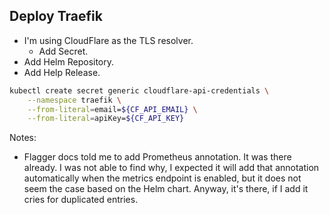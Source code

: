 ## Deploy Traefik

* I'm using CloudFlare as the TLS resolver.
  * Add Secret.
* Add Helm Repository.
* Add Help Release.


```bash
kubectl create secret generic cloudflare-api-credentials \
    --namespace traefik \
    --from-literal=email=${CF_API_EMAIL} \
    --from-literal=apiKey=${CF_API_KEY}
```

Notes:

* Flagger docs told me to add Prometheus annotation. It was there already.
    I was not able to find why, I expected it will add that annotation
    automatically when the metrics endpoint is enabled, but it does not
    seem the case based on the Helm chart. Anyway, it's there, if I add
    it cries for duplicated entries.
